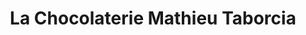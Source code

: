 ---
title: "La Chocolaterie Mathieu Taborcia"
url: /lambesc/la-chocolaterie-mathieu-taborcia/
shop: Schokolade
---